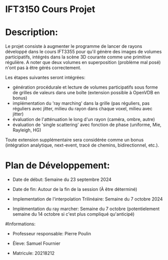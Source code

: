 # IFT3150 Cours Projet

# Description:
Le projet consiste à augmenter le programme de lancer de rayons développé dans 
le cours IFT3355 pour qu'il génère des images de volumes participatifs,
intégrés dans la scène 3D courante comme une primitive régulière.  A noter que 
deux volumes en superposition (problème mal posé) n'ont pas à être gérés 
correctement.

Les étapes suivantes seront intégrées:

- génération procédurale et lecture de volumes participatifs sous forme de 
  grilles de valeurs dans une boîte (extension possible à OpenVDB en bonus)
- implémentation du 'ray marching' dans la grille (pas réguliers, pas réguliers 
  avec jitter, milieu du rayon dans chaque voxel, milieu avec jitter)
- évaluation de l'atténuation le long d'un rayon (caméra, ombre, autre)
- évaluation de 'single scattering' avec fonction de phase (uniforme, Mie,
  Rayleigh, HG)

Toute extension supplémentaire sera considérée comme un bonus (intégration 
analytique, next-event, tracé de chemins, bidirectionnel, etc.).

# Plan de Développement:
- Date de début: Semaine du 23 septembre 2024
- Date de fin: Autour de la fin de la session (À être déterminé)

- Implementation de l'interpolation Trilinéaire: Semaine du 7 octobre 2024
- Implémentation du ray marcher: Semaine du 7 octobre (potentielement semaine du 14 octobre si c'est plus compliqué qu'anticipé)

#Informations:
- Professeur responsable: Pierre Poulin

- Éleve: Samuel Fournier

- Matricule: 20218212
